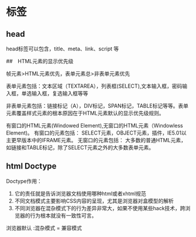 
# 标签

## head

head标签可以包含，title、meta、link、script 等

##　HTML元素的显示优先级

 帧元素>HTML元素优先，表单元素总>非表单元素优先

 表单元素包括：文本区域（TEXTAREA），列表框(SELECT),文本输入框，密码输入框，单选输入框，复选输入框等等

 非表单元素包括：链接标记（A），DIV标记，SPAN标记，TABLE标记等等。表单元素覆盖样式元素的根本原因在于HTML元素默认的显示优先级规则。

 有窗口的HTML元素(Windowed Element),无窗口的HTML元素（Windowless Element)。
 有窗口的元素包括：
  SELECT元素，OBJECT元素，插件，IE5.01以主更早版本中的IFRAME元素。
 无窗口的元素包括：
  大多数的普通HTML元素，如链接和TABLE标记，除了SELECT元素之外的大多数表单元素。

## html Doctype

Doctype作用：

1. 它的责任就是告诉浏览器文档使用哪种html或者xhtml规范
2. 不同文档模式主要影响CSS内容的呈现，尤其是浏览器对盒模型的解析
3. 不同浏览器在混杂模式下的行为差异非常大，如果不使用某些hack技术，跨浏览器的行为根本就没有一致性可言。

浏览器默认 :混杂模式 = 兼容模式